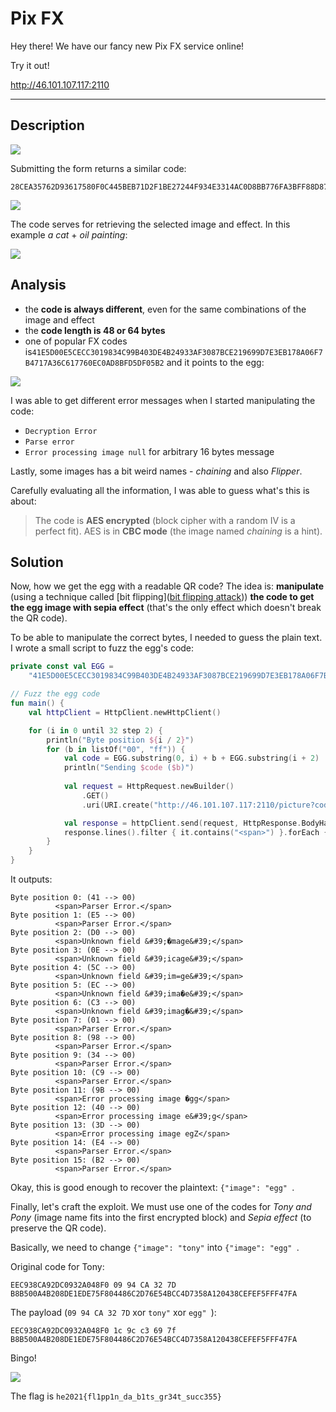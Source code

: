 # Pix FX
Hey there! We have our fancy new Pix FX service online!

Try it out!

http://46.101.107.117:2110

---

## Description

![](pixfx-main.png)

Submitting the form returns a similar code:
```
28CEA35762D93617580F0C445BEB71D2F1BE27244F934E3314AC0D8BB776FA3BFF88D87D78205839D04F7CE96CCFDBCD54DFFB91E9CD6ADBD3E5AC222D4F710D
```

![](pixfx-code.png)

The code serves for retrieving the selected image and effect.
In this example _a cat_ + _oil painting_:

![](cat.png)

## Analysis
- the **code is always different**, even for the same combinations of the image and effect
- the **code length is 48 or 64 bytes**
- one of popular FX codes is`41E5D00E5CECC3019834C99B403DE4B24933AF3087BCE219699D7E3EB178A06F7B4717A36C617760EC0AD8BFD5DF05B2`
  and it points to the egg:
  
![](choco-egg.png)

I was able to get different error messages when I started manipulating the code:
- `Decryption Error`
- `Parse error`
- `Error processing image null` for arbitrary 16 bytes message

Lastly, some images has a bit weird names - _chaining_ and also _Flipper_.

Carefully evaluating all the information, I was able to guess what's this is about:

> The code is **AES encrypted** (block cipher with a random IV is a perfect fit).
> AES is in **CBC mode** (the image named _chaining_ is a hint).

## Solution

Now, how we get the egg with a readable QR code? The idea is: **manipulate**
(using a technique called [bit flipping]([bit flipping attack](https://crypto.stackexchange.com/questions/66085/bit-flipping-attack-on-cbc-mode))) **the code
to get the egg image with sepia effect** (that's the only effect which doesn't break the QR code).

To be able to manipulate the correct bytes, I needed to guess the plain text. I wrote a small script
to fuzz the egg's code:
```kotlin
private const val EGG =
    "41E5D00E5CECC3019834C99B403DE4B24933AF3087BCE219699D7E3EB178A06F7B4717A36C617760EC0AD8BFD5DF05B2"

// Fuzz the egg code
fun main() {
    val httpClient = HttpClient.newHttpClient()

    for (i in 0 until 32 step 2) {
        println("Byte position ${i / 2}")
        for (b in listOf("00", "ff")) {
            val code = EGG.substring(0, i) + b + EGG.substring(i + 2)
            println("Sending $code ($b)")
            
            val request = HttpRequest.newBuilder()
                .GET()
                .uri(URI.create("http://46.101.107.117:2110/picture?code=$code")).build()

            val response = httpClient.send(request, HttpResponse.BodyHandlers.ofString()).body()!!
            response.lines().filter { it.contains("<span>") }.forEach { println(it) }
        }
    }
}
```

It outputs:
```
Byte position 0: (41 --> 00)
          <span>Parser Error.</span>
Byte position 1: (E5 --> 00)
          <span>Parser Error.</span>
Byte position 2: (D0 --> 00)
          <span>Unknown field &#39;�mage&#39;</span>
Byte position 3: (0E --> 00)
          <span>Unknown field &#39;icage&#39;</span>
Byte position 4: (5C --> 00)
          <span>Unknown field &#39;im=ge&#39;</span>
Byte position 5: (EC --> 00)
          <span>Unknown field &#39;ima�e&#39;</span>
Byte position 6: (C3 --> 00)
          <span>Unknown field &#39;imag�&#39;</span>
Byte position 7: (01 --> 00)
          <span>Parser Error.</span>
Byte position 8: (98 --> 00)
          <span>Parser Error.</span>
Byte position 9: (34 --> 00)
          <span>Parser Error.</span>
Byte position 10: (C9 --> 00)
          <span>Parser Error.</span>
Byte position 11: (9B --> 00)
          <span>Error processing image �gg</span>
Byte position 12: (40 --> 00)
          <span>Error processing image e&#39;g</span>
Byte position 13: (3D --> 00)
          <span>Error processing image egZ</span>
Byte position 14: (E4 --> 00)
          <span>Parser Error.</span>
Byte position 15: (B2 --> 00)
          <span>Parser Error.</span>
```

Okay, this is good enough to recover the plaintext: `{"image": "egg" `.

Finally, let's craft the exploit. We must use one of the codes for _Tony and Pony_ (image name 
fits into the first encrypted block) and _Sepia effect_ (to preserve the QR code).

Basically, we need to change `{"image": "tony"` into `{"image": "egg" `.

Original code for Tony:
```
EEC938CA92DC0932A048F0 09 94 CA 32 7D B8B500A4B208DE1EDE75F804486C2D76E54BCC4D7358A120438CEFEF5FFF47FA
```

The payload (`09 94 CA 32 7D` xor `tony"` xor `egg" `):
```
EEC938CA92DC0932A048F0 1c 9c c3 69 7f B8B500A4B208DE1EDE75F804486C2D76E54BCC4D7358A120438CEFEF5FFF47FA
```

Bingo!

![](egg.png)

The flag is `he2021{fl1pp1n_da_b1ts_gr34t_succ355}`